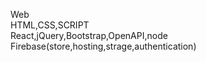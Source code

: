 Web <br/>
HTML,CSS,SCRIPT <br/>
React,jQuery,Bootstrap,OpenAPI,node <br />
Firebase(store,hosting,strage,authentication) <br />
